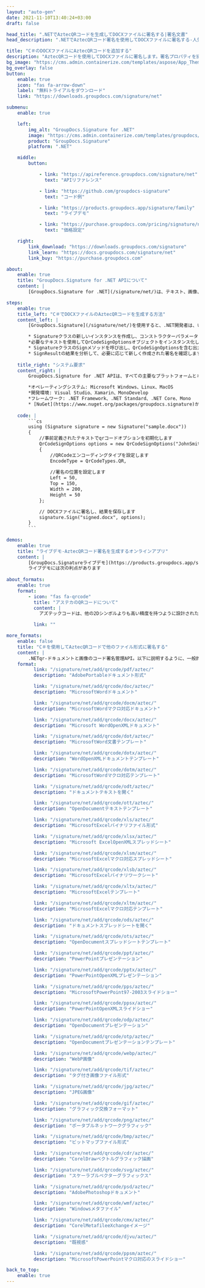 ```yaml
---
layout: "auto-gen"
date: 2021-11-10T13:40:24+03:00
draft: false

head_title: ".NETでAztecQRコードを生成してDOCXファイルに署名する|署名文書"
head_description: ".NETでAztecQRコード署名を使用してDOCXファイルに署名する-人気のあるビジネスドキュメントや画像ファイル形式にバーコードを追加する."

title: "C＃のDOCXファイルにAztecQRコードを追加する"
description: "AztecQRコードを使用してDOCXファイルに署名します。署名プロパティを操作し、ニーズに合ったドキュメント内で高度な署名オプションを設定します."
bg_image: "https://cms.admin.containerize.com/templates/aspose/App_Themes/V3/images/bg/header1.png"
bg_overlay: false
button:
    enable: true
    icon: "fas fa-arrow-down"
    label: "無料トライアルをダウンロード"
    link: "https://downloads.groupdocs.com/signature/net"

submenu:
    enable: true

    left:
        img_alt: "GroupDocs.Signature for .NET"
        image: "https://cms.admin.containerize.com/templates/groupdocs/images/product-logos/90x90-noborder/groupdocs-signature-net.png"
        product: "GroupDocs.Signature"
        platform: ".NET"

    middle:
        button:

            - link: "https://apireference.groupdocs.com/signature/net"
              text: "APIリファレンス"

            - link: "https://github.com/groupdocs-signature"
              text: "コード例"

            - link: "https://products.groupdocs.app/signature/family"
              text: "ライブデモ"

            - link: "https://purchase.groupdocs.com/pricing/signature/net"
              text: "価格設定"

    right:
        link_download: "https://downloads.groupdocs.com/signature"
        link_learn: "https://docs.groupdocs.com/signature/net"
        link_buy: "https://purchase.groupdocs.com"

about:
    enable: true
    title: "GroupDocs.Signature for .NET APIについて"
    content: |
        [GroupDocs.Signature for .NET](/signature/net/)は、テキスト、画像、バーコード、スタンプ、フォームフィールド、QRコード、メタデータなどのさまざまな署名タイプを使用してデジタルドキュメントに電子署名するネイティブ.NETAPIです。ユーザーは、PDF、Microsoft Word、Excelワークシート、PowerPointプレゼンテーション、Adobe Photoshop、メタファイル、および画像ファイル形式内のデジタル署名を追加、編集、検証、削除、および検索でき、必要に応じて署名プロパティをカスタマイズするための追加サポートがあります。

steps:
    enable: true
    title_left: "C＃でDOCXファイルのAztecQRコードを生成する方法"
    content_left: |
        [GroupDocs.Signature](/signature/net/)を使用すると、.NET開発者は、いくつかの簡単な手順を実行することで、アプリケーション内のDOCXファイルにAztecバーコードを簡単に追加できます。

        * Signatureクラスの新しいインスタンスを作成し、コンストラクターパラメーターとしてソースDOCXドキュメントパスを渡します。
        *必要なテキストを使用してQrCodeSignOptionsオブジェクトをインスタンス化し、EncodeTypeプロパティをAztecに設定します。
        * SignatureクラスのSignメソッドを呼び出し、QrCodeSignOptionsを含む出力DOCXファイル名を渡します。
        * SignResultの結果を分析して、必要に応じて新しく作成された署名を確認します。
        
    title_right: "システム要求"
    content_right: |
        GroupDocs.Signature for .NET APIは、すべての主要なプラットフォームとオペレーティングシステムでサポートされています。以下のコードを実行する前に、システムに次の前提条件がインストールされていることを確認してください。

        *オペレーティングシステム: Microsoft Windows、Linux、MacOS
        *開発環境: Visual Studio、Xamarin、MonoDevelop
        *フレームワーク: .NET Framework、.NET Standard、.NET Core、Mono
        * [NuGet](https://www.nuget.org/packages/groupdocs.signature)からGroupDocs.Signaturefor.NETの最新バージョンをダウンロードします
        
    code: |
        ```cs
        using (Signature signature = new Signature("sample.docx"))
        {
            //事前定義されたテキストでqrコードオプションを初期化します
            QrCodeSignOptions options = new QrCodeSignOptions("JohnSmith")
            {
                //QRCodeエンコーディングタイプを設定します
                EncodeType = QrCodeTypes.QR,
                
                //署名の位置を設定します
                Left = 50,
                Top = 150,
                Width = 200,
                Height = 50
            };

            // DOCXファイルに署名し、結果を保存します 
            signature.Sign("signed.docx", options);
        }
        ```
        
demos:
    enable: true
    title: "ライブデモ-AztecQRコード署名を生成するオンラインアプリ"
    content: |
        [GroupDocs.Signatureライブデモ](https://products.groupdocs.app/signature/family)サイトにアクセスして、今すぐDOCXファイルにAztecqrコードを追加してください。  
        ライブデモには次の利点があります
        
about_formats:
    enable: true
    format:
        - icon: "fas fa-qrcode"
          title: "アステカのQRコードについて"
          content: |
            アズテックコードは、他の2Dシンボルよりも高い精度を持つように設計された、2次元（2-D）汎用マトリックスシンボルです。アズテックコードシンボルは、最大3,832桁の数字をエンコードできます。 3,067文字のアルファベット;または1,914バイトのデータ。アズテックコードは、1995年にAndrew Longacre、Jr.とRobert Husseyによって発明されました。コードは1997年にAIM、Inc.によって公開されました。アズテックコードは特許を取得していますが、その特許は正式に公開されています。アズテックコードは、ISO / IEC 24778: 2008標準としても公開されています。中央のファインダーパターンがアステカのピラミッドに似ていることにちなんで名付けられたアステカのコードは、周囲の空白のクワイエットゾーンを必要としないため、他のマトリックスバーコードよりも使用するスペースが少なくて済みます。

          link: ""

more_formats:
    enable: false
    title: "C＃を使用してAztecQRコードで他のファイル形式に署名する"
    content: |
        .NETqr-ドキュメントと画像のコード署名管理API。以下に説明するように、一般的なファイル形式のいくつかにqrコード署名を追加します。
    format: 
          link: "/signature/net/add/qrcode/pdf/aztec/"
          description: "AdobePortableドキュメント形式"

          link: "/signature/net/add/qrcode/doc/aztec/"
          description: "MicrosoftWordドキュメント"

          link: "/signature/net/add/qrcode/docm/aztec/"
          description: "MicrosoftWordマクロ対応ドキュメント"

          link: "/signature/net/add/qrcode/docx/aztec/"
          description: "Microsoft WordOpenXMLドキュメント"

          link: "/signature/net/add/qrcode/dot/aztec/"
          description: "MicrosoftWord文書テンプレート"

          link: "/signature/net/add/qrcode/dotx/aztec/"
          description: "WordOpenXMLドキュメントテンプレート"

          link: "/signature/net/add/qrcode/dotm/aztec/"
          description: "MicrosoftWordマクロ対応テンプレート"       

          link: "/signature/net/add/qrcode/odt/aztec/"
          description: "ドキュメントテキストを開く"

          link: "/signature/net/add/qrcode/ott/aztec/"
          description: "OpenDocumentテキストテンプレート"

          link: "/signature/net/add/qrcode/xls/aztec/"
          description: "MicrosoftExcelバイナリファイル形式"

          link: "/signature/net/add/qrcode/xlsx/aztec/"
          description: "Microsoft ExcelOpenXMLスプレッドシート"

          link: "/signature/net/add/qrcode/xlsm/aztec/"
          description: "MicrosoftExcelマクロ対応スプレッドシート"

          link: "/signature/net/add/qrcode/xlsb/aztec/"
          description: "MicrosoftExcelバイナリワークシート"

          link: "/signature/net/add/qrcode/xltx/aztec/"
          description: "MicrosoftExcelテンプレート"

          link: "/signature/net/add/qrcode/xltm/aztec/"
          description: "MicrosoftExcelマクロ対応テンプレート"

          link: "/signature/net/add/qrcode/ods/aztec/"
          description: "ドキュメントスプレッドシートを開く"

          link: "/signature/net/add/qrcode/ots/aztec/"
          description: "OpenDocumentスプレッドシートテンプレート"

          link: "/signature/net/add/qrcode/ppt/aztec/"
          description: "PowerPointプレゼンテーション"

          link: "/signature/net/add/qrcode/pptx/aztec/"
          description: "PowerPointOpenXMLプレゼンテーション"

          link: "/signature/net/add/qrcode/pps/aztec/"
          description: "MicrosoftPowerPoint97-2003スライドショー"

          link: "/signature/net/add/qrcode/ppsx/aztec/"
          description: "PowerPointOpenXMLスライドショー"                              

          link: "/signature/net/add/qrcode/odp/aztec/"
          description: "OpenDocumentプレゼンテーション"

          link: "/signature/net/add/qrcode/otp/aztec/"
          description: "OpenDocumentプレゼンテーションテンプレート"

          link: "/signature/net/add/qrcode/webp/aztec/"
          description: "WebP画像"

          link: "/signature/net/add/qrcode/tif/aztec/"
          description: "タグ付き画像ファイル形式"

          link: "/signature/net/add/qrcode/jpg/aztec/"
          description: "JPEG画像"

          link: "/signature/net/add/qrcode/gif/aztec/"
          description: "グラフィック交換フォーマット"

          link: "/signature/net/add/qrcode/png/aztec/"
          description: "ポータブルネットワークグラフィック"

          link: "/signature/net/add/qrcode/bmp/aztec/"
          description: "ビットマップファイル形式"

          link: "/signature/net/add/qrcode/cdr/aztec/"
          description: "CorelDrawベクトルグラフィック描画"

          link: "/signature/net/add/qrcode/svg/aztec/"
          description: "スケーラブルベクターグラフィックス"

          link: "/signature/net/add/qrcode/psd/aztec/"
          description: "AdobePhotoshopドキュメント"

          link: "/signature/net/add/qrcode/wmf/aztec/"
          description: "Windowsメタファイル"        

          link: "/signature/net/add/qrcode/cmx/aztec/"
          description: "CorelMetafileeXchangeイメージ"

          link: "/signature/net/add/qrcode/djvu/aztec/"
          description: "既視感"

          link: "/signature/net/add/qrcode/ppsm/aztec/"
          description: "MicrosoftPowerPointマクロ対応のスライドショー"

back_to_top:
    enable: true
---
```

